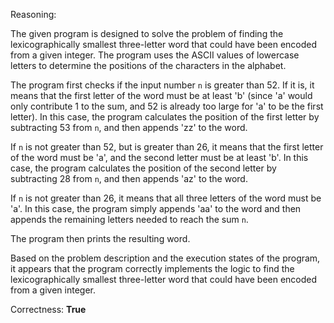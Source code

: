 Reasoning:

The given program is designed to solve the problem of finding the lexicographically smallest three-letter word that could have been encoded from a given integer. The program uses the ASCII values of lowercase letters to determine the positions of the characters in the alphabet.

The program first checks if the input number `n` is greater than 52. If it is, it means that the first letter of the word must be at least 'b' (since 'a' would only contribute 1 to the sum, and 52 is already too large for 'a' to be the first letter). In this case, the program calculates the position of the first letter by subtracting 53 from `n`, and then appends 'zz' to the word.

If `n` is not greater than 52, but is greater than 26, it means that the first letter of the word must be 'a', and the second letter must be at least 'b'. In this case, the program calculates the position of the second letter by subtracting 28 from `n`, and then appends 'az' to the word.

If `n` is not greater than 26, it means that all three letters of the word must be 'a'. In this case, the program simply appends 'aa' to the word and then appends the remaining letters needed to reach the sum `n`.

The program then prints the resulting word.

Based on the problem description and the execution states of the program, it appears that the program correctly implements the logic to find the lexicographically smallest three-letter word that could have been encoded from a given integer.

Correctness: **True**